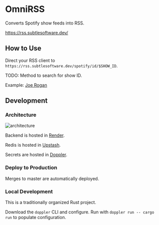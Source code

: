 # OmniRSS

Converts Spotify show feeds into RSS.

https://rss.subtlesoftware.dev/


## How to Use

Direct your RSS client to `https://rss.subtlesoftware.dev/spotify/id/$SHOW_ID`.

TODO: Method to search for show ID.

Example: [Joe Rogan](https://rss.subtlesoftware.dev/spotify/id/4rOoJ6Egrf8K2IrywzwOMk)


## Development

### Architecture

![architecture](https://user-images.githubusercontent.com/5410234/160204775-f5efb737-ce6a-4698-a603-6bc159f56608.png)

Backend is hosted in [Render](https://render.com/).

Redis is hosted in [Upstash](https://upstash.com/).

Secrets are hosted in [Doppler](https://doppler.com/).


### Deploy to Production

Merges to master are automatically deployed.


### Local Development

This is a traditionally organized Rust project.

Download the `doppler` CLI and configure. Run with `doppler run -- cargo run` to populate configuration.
